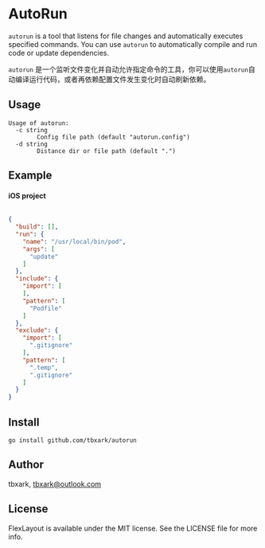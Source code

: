 # AutoRun

`autorun` is a tool that listens for file changes and automatically executes specified commands. You can use `autorun` to automatically compile and run code or update dependencies.

`autorun` 是一个监听文件变化并自动允许指定命令的工具，你可以使用`autorun`自动编译运行代码，或者再依赖配置文件发生变化时自动刷新依赖。

## Usage

```
Usage of autorun:
  -c string
        Config file path (default "autorun.config")
  -d string
        Distance dir or file path (default ".")
```

## Example

#### iOS project
```json

{
  "build": [],
  "run": {
    "name": "/usr/local/bin/pod",
    "args": [
      "update"
    ]
  },
  "include": {
    "import": [
    ],
    "pattern": [
      "Podfile"
    ]
  },
  "exclude": {
    "import": [
      ".gitignore"
    ],
    "pattern": [
      ".temp",
      ".gitignore"
    ]
  }
}

```

## Install

```shell
go install github.com/tbxark/autorun
```

## Author

tbxark, tbxark@outlook.com

## License

FlexLayout is available under the MIT license. See the LICENSE file for more info.
